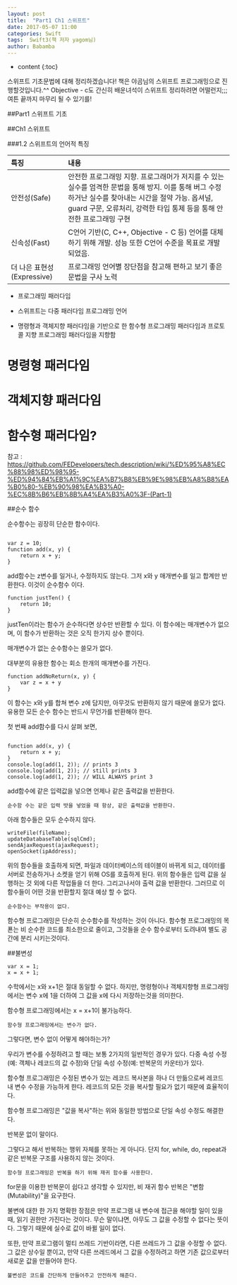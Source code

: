 ```yaml
---
layout: post
title:  "Part1 Ch1 스위프트"
date: 2017-05-07 11:00
categories: Swift
tags:  Swift3(책 저자 yagom님) 
author: Babamba
---
```


* content
{:toc}

스위프트 기초문법에 대해 정리하겠습니다! 책은 야곰님의 스위프트 프로그래밍으로 진행할것입니다.^^ Objective - c도 간신히 배운녀석이 스위프트 정리하려면 어떨런지;;; 여튼 끝까지 마무리 될 수 있기를!


##Part1 스위프트 기초

##Ch1 스위프트

###1.2 스위프트의 언어적 특징

| 특징 | 내용 |
|:--|:--|
| 안전성(Safe) | 안전한 프로그래밍 지향. 프로그래머가 저지를 수 있는 실수를 엄격한 문법을 통해 방지. 이를 통해 버그 수정하거난 실수를 찾아내는 시간을 절약 가능. 옵셔널, guard 구문, 오류처리, 강력한 타입 통제 등을 통해 안전한 프로그래밍 구현 |
|신속성(Fast)| C언어 기반(C, C++, Objective - C 등) 언어를 대체하기 위해 개발. 성능 또한 C언어 수준을 목표로 개발되었음. |
|더 나은 표현성(Expressive)| 프로그래밍 언어별 장단점을 참고해 편하고 보기 좋은 문법을 구사 노력 |

 * 프로그래밍 패러다임

  * 스위프트는 다중 패러다임 프로그래밍 언어
  * 명령형과 객체지향 패러다임을 기반으로 한 함수형 프로그래밍 패러다임과 프로토콜 지향 프로그래밍 패러다임을 지향함
  
명령형 패러다임
===

객체지향 패러다임
===

함수형 패러다임?
===

참고 : https://github.com/FEDevelopers/tech.description/wiki/%ED%95%A8%EC%88%98%ED%98%95-%ED%94%84%EB%A1%9C%EA%B7%B8%EB%9E%98%EB%A8%B8%EA%B0%80-%EB%90%98%EA%B3%A0-%EC%8B%B6%EB%8B%A4%EA%B3%A0%3F-(Part-1)

##순수 함수

순수함수는 굉장히 단순한 함수이다.

```

var z = 10;
function add(x, y) {
    return x + y;
}

```
add함수는 z변수를 일거나, 수정하지도 않는다. 그저 x와 y 매개변수를 일고 합계만 반환한다. 이것이 순수함수 이다.

```
function justTen() {
    return 10;
}

```

justTen이라는 함수가 순수하다면 상수만 반환할 수 있다. 
이 함수에는 매개변수가 없으며, 이 함수가 반환하는 것은 오직 한가지 상수 뿐이다.

매개변수가 없는 순수함수는 쓸모가 없다.

대부분의 유용한 함수는 회소 한개의 매개변수를 가진다.

```
function addNoReturn(x, y) {
    var z = x + y
}

```

이 함수는 x와 y를 합쳐 변수 z에 담지만, 아무것도 반환하지  않기 때문에 쓸모가 없다.
유용한 모든 순수 함수는 반드시 무언가를 반환해야 한다.

첫 번째 add함수를 다시 살펴 보면,

```

function add(x, y) {
    return x + y;
}
console.log(add(1, 2)); // prints 3
console.log(add(1, 2)); // still prints 3
console.log(add(1, 2)); // WILL ALWAYS print 3

```

add함수에 같은 입력값을 넣으면 언제나 같은 출력값을 반환한다.

	순수함 수는 같은 입력 밧을 넣었을 때 항상, 같은 출력값을 반환한다.
	
아래 함수들은 모두 순수하지 않다.

```
writeFile(fileName);
updateDatabaseTable(sqlCmd);
sendAjaxRequest(ajaxRequest);
openSocket(ipAddress);

```
위의 함수들을 호출하게 되면, 파일과 데이터베이스의 테이블이 바뀌게 되고, 데이터를 서버로 전송하거나 소켓을 얻기 위해 OS를 호출하게 된다. 위의 함수들은 입력 값을 실행하는 것 외에 다른 작업들을 더 한다. 그리고나서야 출력 값을 반환한다. 그러므로 이 함수들이 어떤 것을 반환할지 절대 예상 할 수 없다.

	순수함수는 부작용이 없다.
	
함수형 프로그래밍은 단순히 순수함수를 작성하는 것이 아니다. 함수형 프로그래밍의 목푠는 비 순수한 코드를 최소한으로 줄이고, 그것들을 순수 함수로부터 도려내여 별도 공간에 분리 시키는것이다.

##불변성

```
var x = 1;
x = x + 1;

```

수학에서는 x와 x+1은 절대 동일할 수 없다.
하지만, 명령형이나 객체지향형 프로그래밍에서는 변수 x에 1을 더하여 그 값을 x에 다시 저장하는것을 의미한다.

함수형 프로그래밍에서는 x = x+1이 불가능하다. 

	함수형 프로그래밍에서는 변수가 없다.

그렇다면, 변수 없이 어떻게 해야하는가?

우리가 변수를 수정하려고 할 때는 보통 2가지의 일반적인 경우가 있다. 다중 속성 수정(예: 객체나 레코드의 값 수정)와 단일 속성 수정(예: 반복문의 카운터)가 있다.

함수형 프로그래밍은 수정된 변수가 있는 레코드 복사본을 하나 더 만듦으로써 레코드 내 변수 수정을 가능하게 한다. 레코드의 모든 것을 복사할 필요가 없기 때문에 효율적이다.

함수형 프로그래밍은 "값을 복사"하는 위와 동일한 방법으로 단일 속성 수정도 해결한다.

반복문 없이 말이다.

 그렇다고 해서 반복하는 행위 자체를 못하는 게 아니다. 단지 for, while, do, repeat과 같은 반복문 구조를 사용하지 않는 것이다.

	함수형 프로그래밍은 반복을 하기 위해 재귀 함수를 사용한다.
	
for문을 이용한 반복문이 쉽다고 생각할 수 있지만, 비 재귀 함수 반복은 "변함(Mutability)"을 요구한다. 

불변에 대한 한 가지 명확한 장점은 만약 프로그램 내 변수에 접근을 해야할 일이 있을 때, 읽기 권한만 가진다는 것이다. 무슨 말이냐면, 아무도 그 값을 수정할 수 없다는 뜻이다. 그렇기 때문에 실수로 값이 바뀔 일이 없다.

또한, 만약 프로그램이 멀티 쓰레드 기반이라면, 다른 쓰레드가 그 값을 수정할 수 없다. 그 값은 상수일 뿐이고, 만약 다른 쓰레드에서 그 값을 수정하려고 하면 기존 값으로부터 새로운 값을 만들어야 한다.

	불변성은 코드를 간단하게 만들어주고 안전하게 해준다.
	


